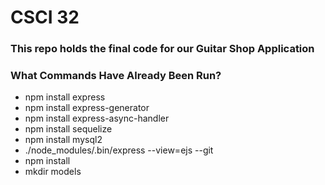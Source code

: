 # CSCI 32 #

### This repo holds the final code for our Guitar Shop Application ###

### What Commands Have Already Been Run? ###

+ npm install express
+ npm install express-generator
+ npm install express-async-handler
+ npm install sequelize
+ npm install mysql2
+ ./node_modules/.bin/express --view=ejs --git
+ npm install
+ mkdir models

